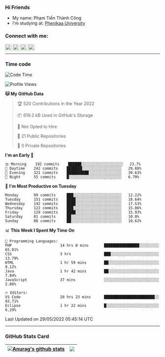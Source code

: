### Hi Friends

- My name: Phạm Tiến Thành Công
- I'm studying at: [Phenikaa University]


### Connect with me:
[<img align="left" alt="PhamTienThanhCong | Facebook" width="22px" src="https://upload.wikimedia.org/wikipedia/commons/thumb/1/16/Facebook-icon-1.png/640px-Facebook-icon-1.png" />][facebook]
[<img align="left" alt="PhamTienThanhCong | Zalo" width="22px" src="https://www.anphatpc.com.vn/template/anphat_2020v2/images/icon-zalo.jpg" />][zalo]
[<img align="left" alt="PhamTienThanhCong | LinkedIn" width="22px" src="https://cdn3.iconfinder.com/data/icons/inficons/512/linkedin.png" />][linkedin]
[<img align="left" alt="PhamTienThanhCong | tiktok" width="22px" src="https://cdn.worldvectorlogo.com/logos/tiktok-logo.svg" />][tiktok]

<br />

---

### Time code

<!--START_SECTION:waka-->
![Code Time](http://img.shields.io/badge/Code%20Time-379%20hrs%2055%20mins-blue)

![Profile Views](http://img.shields.io/badge/Profile%20Views-90-blue)

**🐱 My GitHub Data** 

> 🏆 520 Contributions in the Year 2022
 > 
> 📦 619.2 kB Used in GitHub's Storage 
 > 
> 🚫 Not Opted to Hire
 > 
> 📜 21 Public Repositories 
 > 
> 🔑 0 Private Repositories  
 > 
**I'm an Early 🐤** 

```text
🌞 Morning    192 commits    ██████░░░░░░░░░░░░░░░░░░░   23.7% 
🌆 Daytime    242 commits    ███████░░░░░░░░░░░░░░░░░░   29.88% 
🌃 Evening    321 commits    ██████████░░░░░░░░░░░░░░░   39.63% 
🌙 Night      55 commits     █░░░░░░░░░░░░░░░░░░░░░░░░   6.79%

```
📅 **I'm Most Productive on Tuesday** 

```text
Monday       99 commits     ███░░░░░░░░░░░░░░░░░░░░░░   12.22% 
Tuesday      151 commits    ████░░░░░░░░░░░░░░░░░░░░░   18.64% 
Wednesday    142 commits    ████░░░░░░░░░░░░░░░░░░░░░   17.53% 
Thursday     122 commits    ███░░░░░░░░░░░░░░░░░░░░░░   15.06% 
Friday       129 commits    ████░░░░░░░░░░░░░░░░░░░░░   15.93% 
Saturday     81 commits     ██░░░░░░░░░░░░░░░░░░░░░░░   10.0% 
Sunday       86 commits     ██░░░░░░░░░░░░░░░░░░░░░░░   10.62%

```


📊 **This Week I Spent My Time On** 

```text
💬 Programming Languages: 
PHP                      14 hrs 8 mins       ████████████████░░░░░░░░░   65.01% 
CSS                      3 hrs               ███░░░░░░░░░░░░░░░░░░░░░░   13.79% 
HTML                     1 hr 59 mins        ██░░░░░░░░░░░░░░░░░░░░░░░   9.12% 
Java                     1 hr 42 mins        ██░░░░░░░░░░░░░░░░░░░░░░░   7.84% 
JavaScript               37 mins             ░░░░░░░░░░░░░░░░░░░░░░░░░   2.88%

🔥 Editors: 
VS Code                  20 hrs 23 mins      ███████████████████████░░   93.71% 
Eclipse                  1 hr 22 mins        █░░░░░░░░░░░░░░░░░░░░░░░░   6.29%

```


 Last Updated on 29/05/2022 05:45:14 UTC
<!--END_SECTION:waka-->

---

### GitHub Stats Card

| <a href="https://github.com/phamtienthanhcong"><img align="center" src="https://github-readme-stats.vercel.app/api?username=PhamTienThanhCong&show_icons=true&include_all_commits=true&theme=buefy&hide_border=true&theme=ocean_dark" alt="Anurag's github stats" /></a> | <a href="https://github.com/phamtienthanhcong"><img align="center" src="https://github-readme-stats.vercel.app/api/top-langs/?username=PhamTienThanhCong&layout=compact&theme=buefy&hide_border=true&theme=ocean_dark" /></a> |
| ------------- | ------------- |

[Phenikaa University]: https://phenikaa-uni.edu.vn/vi
[facebook]: https://www.facebook.com/phamtienthanhcong
[linkedin]: https://linkedin.com/in/phamtienthanhcong
[zalo]: https://zalo.me/0396396332
[tiktok]: https://www.tiktok.com/@phamtienthanhcong
[web]: https://github.com/PhamTienThanhCong/web_dev
[min project]: https://github.com/PhamTienThanhCong/Project-Of-Web
[c and cpp]: https://github.com/PhamTienThanhCong/Code_C_and_Cpro
[python]: https://github.com/PhamTienThanhCong/Python_beginer
